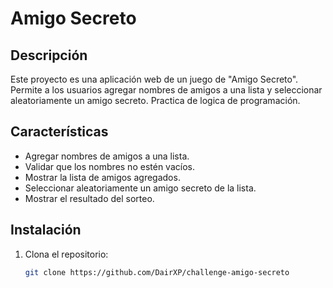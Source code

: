 # Amigo Secreto

## Descripción

Este proyecto es una aplicación web de un juego de "Amigo Secreto". Permite a los usuarios agregar nombres de amigos a una lista y seleccionar aleatoriamente un amigo secreto. Practica de logica de programación.

## Características

- Agregar nombres de amigos a una lista.
- Validar que los nombres no estén vacíos.
- Mostrar la lista de amigos agregados.
- Seleccionar aleatoriamente un amigo secreto de la lista.
- Mostrar el resultado del sorteo.

## Instalación

1. Clona el repositorio:
   ```sh
   git clone https://github.com/DairXP/challenge-amigo-secreto
